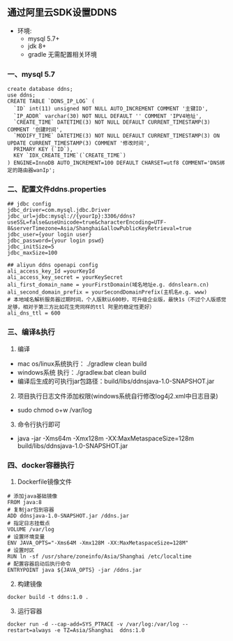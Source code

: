 ## 通过阿里云SDK设置DDNS
- 环境: 
    * mysql 5.7+
    * jdk 8+ 
    * gradle 无需配置相关环境

### 一、mysql 5.7 
````mysql
create database ddns;
use ddns;
CREATE TABLE `DDNS_IP_LOG` (
  `ID` int(11) unsigned NOT NULL AUTO_INCREMENT COMMENT '主键ID',
  `IP_ADDR` varchar(30) NOT NULL DEFAULT '' COMMENT 'IPV4地址',
  `CREATE_TIME` DATETIME(3) NOT NULL DEFAULT CURRENT_TIMESTAMP(3) COMMENT '创建时间',
  `MODIFY_TIME` DATETIME(3) NOT NULL DEFAULT CURRENT_TIMESTAMP(3) ON UPDATE CURRENT_TIMESTAMP(3) COMMENT '修改时间',
  PRIMARY KEY (`ID`),
  KEY `IDX_CREATE_TIME`(`CREATE_TIME`)
) ENGINE=InnoDB AUTO_INCREMENT=100 DEFAULT CHARSET=utf8 COMMENT='DNS绑定的路由器wanIp';
````

### 二、配置文件ddns.properties
````properties
## jdbc config
jdbc_driver=com.mysql.jdbc.Driver
jdbc_url=jdbc:mysql://{yourIp}:3306/ddns?useSSL=false&useUnicode=true&characterEncoding=UTF-8&serverTimezone=Asia/Shanghai&allowPublicKeyRetrieval=true
jdbc_user={your login user}
jdbc_password={your login pswd}
jdbc_initSize=5
jdbc_maxSize=100

## aliyun ddns openapi config
ali_access_key_Id =yourKeyId
ali_access_key_secret = yourKeySecret
ali_first_domain_name = yourFirstDomain(域名地址e.g. ddnslearn.cn)
ali_second_domain_prefix = yourSecondDomainPrefix(主机名e.g. www)
# 本地域名解析服务器过期时间，个人版默认600秒，可升级企业版，最快1s（不过个人版感觉足够，相对于第三方比如花生壳同样的ttl 阿里的稳定性更好）
ali_dns_ttl = 600

````

### 三、编译&执行
1. 编译 
- mac os/linux系统执行： ./gradlew clean build
- windows系统 执行：./gradlew.bat clean build
- 编译后生成的可执行jar包路径：build/libs/ddnsjava-1.0-SNAPSHOT.jar

2. 项目执行日志文件添加权限(windows系统自行修改log4j2.xml中日志目录)
- sudo chmod o+w /var/log

3. 命令行执行即可
- java -jar -Xms64m -Xmx128m -XX:MaxMetaspaceSize=128m build/libs/ddnsjava-1.0-SNAPSHOT.jar

### 四、docker容器执行
1. Dockerfile镜像文件
````
# 添加java基础镜像
FROM java:8
# 复制jar包到容器
ADD ddnsjava-1.0-SNAPSHOT.jar /ddns.jar
# 指定日志挂载点
VOLUME /var/log
# 设置环境变量
ENV JAVA_OPTS="-Xms64M -Xmx128M -XX:MaxMetaspaceSize=128M"
# 设置时区
RUN ln -sf /usr/share/zoneinfo/Asia/Shanghai /etc/localtime
# 配置容器启动后执行命令
ENTRYPOINT java ${JAVA_OPTS} -jar /ddns.jar
````
2. 构建镜像
````shell script
docker build -t ddns:1.0 .
````
3. 运行容器
````shell script
docker run -d --cap-add=SYS_PTRACE -v /var/log:/var/log --restart=always -e TZ=Asia/Shanghai  ddns:1.0
````
